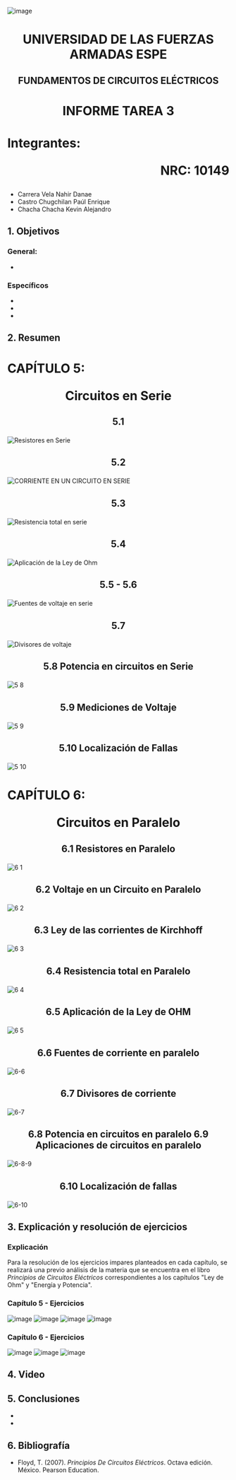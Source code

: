 ![image](https://user-images.githubusercontent.com/93786746/140656495-1e9017c5-1622-4145-a547-0ebbe5014f3d.png)
# <p align=center> UNIVERSIDAD DE LAS FUERZAS ARMADAS ESPE 
## <p align=center> FUNDAMENTOS DE CIRCUITOS ELÉCTRICOS
# <p align=center>  INFORME TAREA 3
# Integrantes: <p align=right> NRC: 10149
* Carrera Vela Nahir Danae
* Castro Chugchilan Paúl Enrique
* Chacha Chacha Kevin Alejandro
## 1. Objetivos
  ### General: 
  * 
  ### Específicos
  *  
  * 
  * 
## 2. Resumen
  # CAPÍTULO 5: <p align=center> Circuitos en Serie
## <p align=center> 5.1
![Resistores en Serie ](https://user-images.githubusercontent.com/93829976/143500570-d4c19076-b5fc-41fd-8196-efbb75ea8b30.jpeg)
## <p align=center> 5.2 
![CORRIENTE EN UN CIRCUITO EN SERIE](https://user-images.githubusercontent.com/93829976/143500581-bc399bbb-4693-43c2-826a-d7dd0a50106e.jpeg)
## <p align=center> 5.3 
![Resistencia total en serie](https://user-images.githubusercontent.com/93829976/143500587-0b55eee7-628a-42a7-adb4-023b660331d5.jpeg)
## <p align=center> 5.4 
![Aplicación de la Ley de Ohm](https://user-images.githubusercontent.com/93829976/143500617-ddfb2318-35f8-4249-9a4c-ec9bbaf439ba.jpeg)
## <p align=center> 5.5 - 5.6
![Fuentes de voltaje en serie](https://user-images.githubusercontent.com/93829976/143500668-02382a73-f94d-4699-bcd8-a4c589746567.jpeg)  
## <p align=center> 5.7
![Divisores de voltaje](https://user-images.githubusercontent.com/93829976/143500676-ebc6da39-f513-46f5-89d4-fe013ea130f9.jpeg)
## <p align=center> 5.8 Potencia en circuitos en Serie
  ![5 8](https://user-images.githubusercontent.com/93829962/143328053-a727a789-7dfc-4f22-ace0-da56fd14bc30.jpeg)
## <p align=center> 5.9 Mediciones de Voltaje
  ![5 9](https://user-images.githubusercontent.com/93829962/143328060-499313ee-62ec-41ee-a148-932d2a6503b9.jpeg)
## <p align=center> 5.10 Localización de Fallas
  ![5 10](https://user-images.githubusercontent.com/93829962/143328066-c36b7f1c-7f43-4ee6-bef6-43a684b739f7.jpeg)

  # CAPÍTULO 6: <p align=center> Circuitos en Paralelo
## <p align=center> 6.1 Resistores en Paralelo
  ![6 1](https://user-images.githubusercontent.com/93829962/143328113-a111a22b-f2fc-4aaa-8ae3-c0ed32bfcd34.jpeg)
## <p align=center> 6.2 Voltaje en un Circuito en Paralelo
  ![6 2](https://user-images.githubusercontent.com/93829962/143328119-22d66045-24fe-490c-a049-a42c7c0295e5.jpeg)
## <p align=center> 6.3 Ley de las corrientes de Kirchhoff
  ![6 3](https://user-images.githubusercontent.com/93829962/143328125-5d9ccf6e-4041-4d7f-af45-98951779a71a.jpeg)
## <p align=center> 6.4 Resistencia total en Paralelo
  ![6 4](https://user-images.githubusercontent.com/93829962/143328135-669a51fe-ff75-4bb3-bad4-8cf1dd0f2675.jpeg)
## <p align=center> 6.5 Aplicación de la Ley de OHM
![6 5](https://user-images.githubusercontent.com/93786746/143370372-63ebbe1a-45a6-4d66-8bf1-2dd2f75e7c1a.png)
## <p align=center> 6.6 Fuentes de corriente en paralelo
![6-6](https://user-images.githubusercontent.com/93786746/143367491-bb9eb8c4-e6a6-4469-89e9-484b156bb448.png)
## <p align=center> 6.7 Divisores de corriente
![6-7](https://user-images.githubusercontent.com/93786746/143367511-6565864a-a9bb-49bb-8cc9-fdc4c687b5b7.png)
## <p align=center> 6.8 Potencia en circuitos en paralelo 6.9 Aplicaciones de circuitos en paralelo
![6-8-9](https://user-images.githubusercontent.com/93786746/143367560-4a461de3-bfc2-4e2f-9f2b-5dd3a1026966.png)
## <p align=center> 6.10 Localización de fallas
![6-10](https://user-images.githubusercontent.com/93786746/143382196-b82f956e-10c5-4569-8763-b8c78aa33225.png)

## 3. Explicación y resolución de ejercicios
  ### Explicación
   Para la resolución de los ejercicios impares planteados en cada capítulo, se realizará una previo análisis de la materia que se encuentra en el libro _Principios de Circuitos Eléctricos_ correspondientes a los capítulos "Ley de Ohm" y "Energía y Potencia".
  ### Capítulo 5 - Ejercicios
![image](https://user-images.githubusercontent.com/93829962/143502816-ae64ac66-da02-4607-882f-79b7584d8142.png)
![image](https://user-images.githubusercontent.com/93829962/143502823-fb6dc551-1885-4ed7-b68c-30b03c1d8ebb.png)
![image](https://user-images.githubusercontent.com/93829962/143502834-95708bb5-2033-4580-a9ef-60660da73e2f.png)
![image](https://user-images.githubusercontent.com/93829962/143502855-c93cd41a-77a5-4d46-baa3-522e1c489a64.png)


  ### Capítulo 6 - Ejercicios

![image](https://user-images.githubusercontent.com/93829962/143502879-38826669-2d17-43cd-8d13-a29eebc035f0.png)
![image](https://user-images.githubusercontent.com/93829962/143502906-6a5e8ab1-3e60-42c3-a117-58d9955547ae.png)
![image](https://user-images.githubusercontent.com/93829962/143502946-4ec89a38-82cb-404c-baf2-521ef5ab49bb.png)

## 4. Video

## 5. Conclusiones
  * 
  * 
## 6. Bibliografía
  * Floyd, T. (2007). _Principios De Circuitos Eléctricos_. Octava edición. México. Pearson Education.

